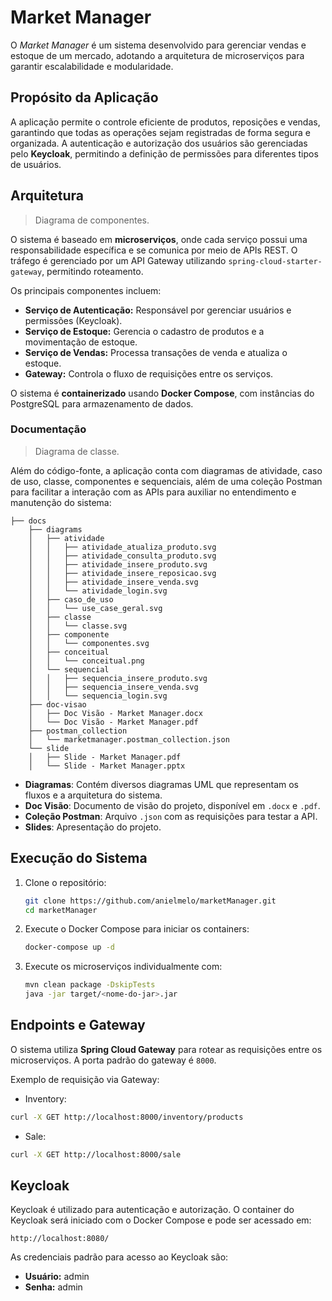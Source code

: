 # **Market Manager**

O *Market Manager* é um sistema desenvolvido para gerenciar vendas e estoque de um mercado, adotando a arquitetura de microserviços para garantir escalabilidade e modularidade.

## **Propósito da Aplicação**

A aplicação permite o controle eficiente de produtos, reposições e vendas, garantindo que todas as operações sejam registradas de forma segura e organizada. A autenticação e autorização dos usuários são gerenciadas pelo **Keycloak**, permitindo a definição de permissões para diferentes tipos de usuários.

## **Arquitetura**

> Diagrama de componentes.


O sistema é baseado em **microserviços**, onde cada serviço possui uma responsabilidade específica e se comunica por meio de APIs REST. O tráfego é gerenciado por um API Gateway utilizando `spring-cloud-starter-gateway`, permitindo roteamento.

Os principais componentes incluem:

- **Serviço de Autenticação:** Responsável por gerenciar usuários e permissões (Keycloak).
- **Serviço de Estoque:** Gerencia o cadastro de produtos e a movimentação de estoque.
- **Serviço de Vendas:** Processa transações de venda e atualiza o estoque.
- **Gateway:** Controla o fluxo de requisições entre os serviços.

O sistema é **containerizado** usando **Docker Compose**, com instâncias do PostgreSQL para armazenamento de dados.

### **Documentação**

> Diagrama de classe.


Além do código-fonte, a aplicação conta com diagramas de atividade, caso de uso, classe, componentes e sequenciais, além de uma coleção Postman para facilitar a interação com as APIs para auxiliar no entendimento e manutenção do sistema:

```
├── docs
    ├── diagrams
    │   ├── atividade
    │   │   ├── atividade_atualiza_produto.svg
    │   │   ├── atividade_consulta_produto.svg
    │   │   ├── atividade_insere_produto.svg
    │   │   ├── atividade_insere_reposicao.svg
    │   │   ├── atividade_insere_venda.svg
    │   │   └── atividade_login.svg
    │   ├── caso_de_uso
    │   │   └── use_case_geral.svg
    │   ├── classe
    │   │   └── classe.svg
    │   ├── componente
    │   │   └── componentes.svg
    │   ├── conceitual
    │   │   └── conceitual.png
    │   └── sequencial
    │   │   ├── sequencia_insere_produto.svg
    │   │   ├── sequencia_insere_venda.svg
    │   │   └── sequencia_login.svg
    ├── doc-visao
    │   ├── Doc Visão - Market Manager.docx
    │   └── Doc Visão - Market Manager.pdf
    ├── postman_collection
    │   └── marketmanager.postman_collection.json
    └── slide
    │   ├── Slide - Market Manager.pdf
    │   └── Slide - Market Manager.pptx
```

- **Diagramas**: Contém diversos diagramas UML que representam os fluxos e a arquitetura do sistema.
- **Doc Visão**: Documento de visão do projeto, disponível em `.docx` e `.pdf`.
- **Coleção Postman**: Arquivo `.json` com as requisições para testar a API.
- **Slides**: Apresentação do projeto.

## Execução do Sistema

1. Clone o repositório:
    
    ```sh
    git clone https://github.com/anielmelo/marketManager.git
    cd marketManager
    ```
    
2. Execute o Docker Compose para iniciar os containers:
    
    ```sh
    docker-compose up -d
    ```
    
3. Execute os microserviços individualmente com:
    ```sh
    mvn clean package -DskipTests
    java -jar target/<nome-do-jar>.jar
    ```


## Endpoints e Gateway

O sistema utiliza **Spring Cloud Gateway** para rotear as requisições entre os microserviços. A porta padrão do gateway é `8000`.

Exemplo de requisição via Gateway:
- Inventory:

```sh
curl -X GET http://localhost:8000/inventory/products
```

- Sale:
```sh
curl -X GET http://localhost:8000/sale
```

## Keycloak

Keycloak é utilizado para autenticação e autorização. O container do Keycloak será iniciado com o Docker Compose e pode ser acessado em:

```
http://localhost:8080/
```

As credenciais padrão para acesso ao Keycloak são:

- **Usuário:** admin
- **Senha:** admin
